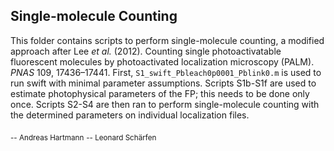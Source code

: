 ## Single-molecule Counting

This folder contains scripts to perform single-molecule counting, a modified approach after Lee *et al.* (2012). Counting single photoactivatable fluorescent molecules by photoactivated localization microscopy (PALM). *PNAS* 109, 17436–17441. First, `S1_swift_Pbleach0p0001_Pblink0.m` is used to run swift with minimal parameter assumptions. Scripts S1b-S1f are used to estimate photophysical parameters of the FP; this needs to be done only once. Scripts S2-S4 are then ran to perform single-molecule counting with the determined parameters on individual localization files.

<sub>-- Andreas Hartmann</sub>
<sub>-- Leonard Schärfen</sub>

